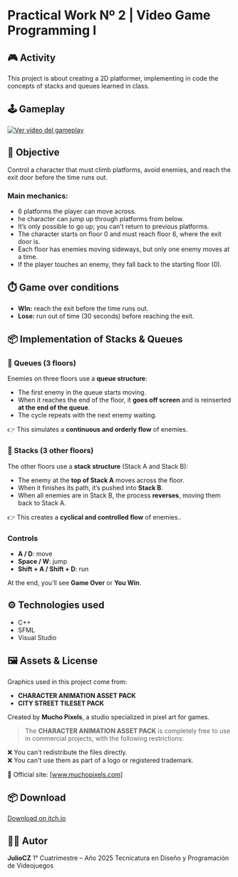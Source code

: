 # Practical Work Nº 2 | Video Game Programming I

## 🎮 Activity
This project is about creating a 2D platformer, implementing in code the concepts of stacks and queues learned in class.

## 🕹️ Gameplay

[![Ver video del gameplay](https://img.youtube.com/vi/468tXj5txqs/0.jpg)](https://youtu.be/468tXj5txqs)


## 📝 Objective
Control a character that must climb platforms, avoid enemies, and reach the exit door before the time runs out.

### Main mechanics:
- 6 platforms the player can move across.
- he character can jump up through platforms from below.
- It’s only possible to go up; you can’t return to previous platforms.
- The character starts on floor 0 and must reach floor 6, where the exit door is.
- Each floor has enemies moving sideways, but only one enemy moves at a time.
- If the player touches an enemy, they fall back to the starting floor (0).

## ⏱️ Game over conditions

- **WIn:** reach the exit before the time runs out.
- **Lose:** run out of time (30 seconds) before reaching the exit.

## 📦 Implementation of Stacks & Queues

### 🔄 Queues (3 floors)

Enemies on three floors use a **queue structure**:

- The first enemy in the queue starts moving.
- When it reaches the end of the floor, it **goes off screen** and is reinserted **at the end of the queue**.
- The cycle repeats with the next enemy waiting.

👉 This simulates a **continuous and orderly flow** of enemies.

### 🔁 Stacks (3 other floors)

The other floors use a **stack structure** (Stack A and Stack B):

- The enemy at the **top of Stack A** moves across the floor.
- When it finishes its path, it’s pushed into **Stack B**.
- When all enemies are in Stack B, the process **reverses**, moving them back to Stack A.

👉 This creates a **cyclical and controlled flow** of enemies..


### Controls

- **A / D**: move
- **Space / W**: jump
- **Shift + A / Shift + D**: run

At the end, you’ll see **Game Over** or **You Win**.

## ⚙️ Technologies used

- C++
- SFML
- Visual Studio

## 🖼️ Assets & License

Graphics used in this project come from:

- **CHARACTER ANIMATION ASSET PACK**
- **CITY STREET TILESET PACK**

Created by **Mucho Pixels**, a studio specialized in pixel art for games.

> The **CHARACTER ANIMATION ASSET PACK** is completely free to use in commercial projects, with the following restrictions:

❌ You can't redistribute the files directly.  
❌ You can't use them as part of a logo or registered trademark.

🔗 Official site: [www.muchopixels.com]


## 📦 Download

[Download on itch.io](https://juliocz36.itch.io/platformer-stacks-queues)

## 👨‍💻 Autor

**JulioCZ**
1° Cuatrimestre – Año 2025
Tecnicatura en Diseño y Programación de Videojuegos